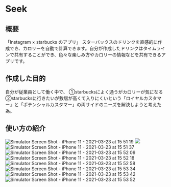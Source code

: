 # Seek
## 概要
「Instagram × starbucks のアプリ」
スターバックスのドリンクを直感的に作成でき、カロリーを自動で計算できます。自分が作成したドリンクはタイムラインで共有することができ、色々な楽しみ方やカロリーの情報などを共有できるアプリです。

## 作成した目的
自分が従業員として働く中で、
①starbucksによく通うがカロリーが気になる　　
②starbucksに行きたいが敷居が高くて入りにくいという「ロイヤルカスタマー」と「ポテンシャルカスタマー」の両サイドのニーズを解決しようと考えた為。

## 使い方の紹介

![Simulator Screen Shot - iPhone 11 - 2021-03-23 at 15 51 19](https://user-images.githubusercontent.com/75295738/112105336-9d73f900-8bef-11eb-830f-0a109d3999be.png)
<img src="***https://user-images.githubusercontent.com/75295738/112105336-9d73f900-8bef-11eb-830f-0a109d3999be.png***" width="***320px***">
![Simulator Screen Shot - iPhone 11 - 2021-03-23 at 15 51 37](https://user-images.githubusercontent.com/75295738/112105361-a795f780-8bef-11eb-8afc-6434c5a26211.png)
![Simulator Screen Shot - iPhone 11 - 2021-03-23 at 15 52 09](https://user-images.githubusercontent.com/75295738/112105417-bb415e00-8bef-11eb-8268-031bc4c5f94d.png)
![Simulator Screen Shot - iPhone 11 - 2021-03-23 at 15 52 18](https://user-images.githubusercontent.com/75295738/112105434-c0061200-8bef-11eb-9aca-79921056d910.png)
![Simulator Screen Shot - iPhone 11 - 2021-03-23 at 15 52 58](https://user-images.githubusercontent.com/75295738/112105507-d90ec300-8bef-11eb-9910-4e03e9fcf8fe.png)
![Simulator Screen Shot - iPhone 11 - 2021-03-23 at 15 53 34](https://user-images.githubusercontent.com/75295738/112105586-edeb5680-8bef-11eb-998f-3541906027eb.png)
![Simulator Screen Shot - iPhone 11 - 2021-03-23 at 15 53 42](https://user-images.githubusercontent.com/75295738/112105602-f2b00a80-8bef-11eb-8ec7-22c272768459.png)
![Simulator Screen Shot - iPhone 11 - 2021-03-23 at 15 53 52](https://user-images.githubusercontent.com/75295738/112105628-f80d5500-8bef-11eb-93cf-4a8330d4d9e3.png)

